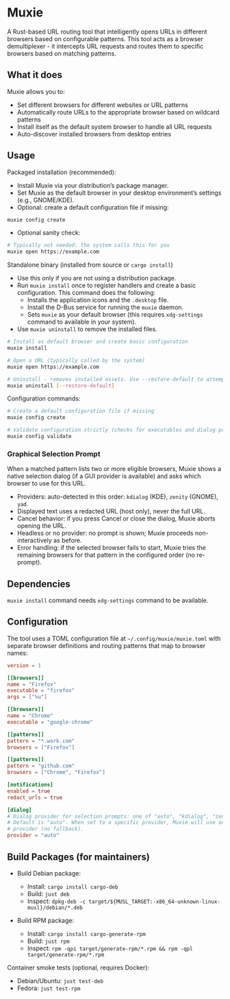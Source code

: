 # Muxie

A Rust-based URL routing tool that intelligently opens URLs in different browsers based on configurable patterns. This
tool acts as a browser demultiplexer - it intercepts URL requests and routes them to specific browsers based on matching
patterns.

## What it does

Muxie allows you to:

- Set different browsers for different websites or URL patterns
- Automatically route URLs to the appropriate browser based on wildcard patterns
- Install itself as the default system browser to handle all URL requests
- Auto-discover installed browsers from desktop entries

## Usage

Packaged installation (recommended):

- Install Muxie via your distribution’s package manager.
- Set Muxie as the default browser in your desktop environment’s settings (e.g., GNOME/KDE).
- Optional: create a default configuration file if missing:

```bash
muxie config create
```
- Optional sanity check:

```bash
# Typically not needed: the system calls this for you
muxie open https://example.com
```

Standalone binary (installed from source or `cargo install`)
- Use this only if you are not using a distribution package.
- Run `muxie install` once to register handlers and create a basic configuration. This command does the following:
  - Installs the application icons and the `.desktop` file.
  - Install the D-Bus service for running the `muxie` daemon.
  - Sets `muxie` as your default browser (this requires `xdg-settings` command to available in your system).
- Use `muxie uninstall` to remove the installed files.

```bash
# Install as default browser and create basic configuration
muxie install

# Open a URL (typically called by the system)
muxie open https://example.com

# Uninstall - removes installed assets. Use --restore-default to attempt restoring the previous default browser.
muxie uninstall [--restore-default]
```

Configuration commands:

```bash
# Create a default configuration file if missing
muxie config create

# Validate configuration strictly (checks for executables and dialog providers)
muxie config validate
```

### Graphical Selection Prompt

When a matched pattern lists two or more eligible browsers, Muxie shows a native selection dialog (if a GUI provider is
available) and asks which browser to use for this URL.

- Providers: auto-detected in this order: `kdialog` (KDE), `zenity` (GNOME), `yad`.
- Displayed text uses a redacted URL (host only), never the full URL.
- Cancel behavior: if you press Cancel or close the dialog, Muxie aborts opening the URL.
- Headless or no provider: no prompt is shown; Muxie proceeds non-interactively as before.
- Error handling: if the selected browser fails to start, Muxie tries the remaining browsers for that pattern in the
  configured order (no re-prompt).

## Dependencies

`muxie install` command needs `xdg-settings` command to be available.

## Configuration

The tool uses a TOML configuration file at `~/.config/muxie/muxie.toml` with separate browser definitions and routing
patterns that map to browser names:

```toml
version = 1

[[browsers]]
name = "Firefox"
executable = "firefox"
args = ["%u"]

[[browsers]]
name = "Chrome"
executable = "google-chrome"

[[patterns]]
pattern = "*.work.com"
browsers = ["Firefox"]

[[patterns]]
pattern = "github.com"
browsers = ["Chrome", "Firefox"]

[notifications]
enabled = true
redact_urls = true

[dialog]
# Dialog provider for selection prompts: one of "auto", "kdialog", "zenity", "yad"
# Default is "auto". When set to a specific provider, Muxie will use only that
# provider (no fallback).
provider = "auto"
```

## Build Packages (for maintainers)

- Build Debian package:
  - Install: `cargo install cargo-deb`
  - Build: `just deb`
  - Inspect: `dpkg-deb -c target/${MUSL_TARGET:-x86_64-unknown-linux-musl}/debian/*.deb`

- Build RPM package:
  - Install: `cargo install cargo-generate-rpm`
  - Build: `just rpm`
  - Inspect: `rpm -qpi target/generate-rpm/*.rpm && rpm -qpl target/generate-rpm/*.rpm`

Container smoke tests (optional, requires Docker):
- Debian/Ubuntu: `just test-deb`
- Fedora: `just test-rpm`
